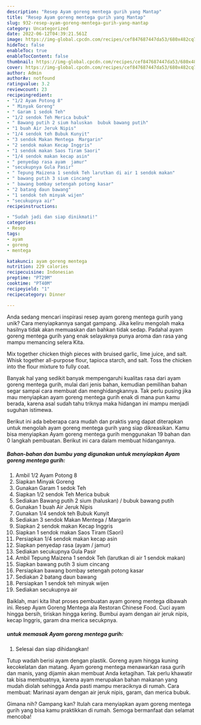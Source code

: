 ```yaml
---
description: "Resep Ayam goreng mentega gurih yang Mantap"
title: "Resep Ayam goreng mentega gurih yang Mantap"
slug: 932-resep-ayam-goreng-mentega-gurih-yang-mantap
category: Uncategorized
date: 2022-06-12T04:39:21.561Z
image: https://img-global.cpcdn.com/recipes/cef847687447da53/680x482cq70/ayam-goreng-mentega-gurih-foto-resep-utama.jpg
hideToc: false
enableToc: true
enableTocContent: false
thumbnail: https://img-global.cpcdn.com/recipes/cef847687447da53/680x482cq70/ayam-goreng-mentega-gurih-foto-resep-utama.jpg
cover: https://img-global.cpcdn.com/recipes/cef847687447da53/680x482cq70/ayam-goreng-mentega-gurih-foto-resep-utama.jpg
author: Admin
authorAv: notfound
ratingvalue: 3.2
reviewcount: 23
recipeingredient:
- "1/2 Ayam Potong 8"
- " Minyak Goreng"
- " Garam 1 sedok Teh"
- "1/2 sendok Teh Merica bubuk"
- " Bawang putih 2 sium haluskan  bubuk bawang putih"
- "1 buah Air Jeruk Nipis"
- "1/4 sendok teh Bubuk Kunyit"
- "3 sendok Makan Mentega  Margarin"
- "2 sendok makan Kecap Inggris"
- "1 sendok makan Saos Tiram Saori"
- "1/4 sendok makan kecap asin"
- " penyedap rasa ayam  jamur"
- "secukupnya Gula Pasir"
- " Tepung Maizena 1 sendok Teh larutkan di air 1 sendok makan"
- " bawang putih 3 sium cincang"
- " bawang bombay setengah potong kasar"
- "2 batang daun bawang"
- "1 sendok teh minyak wijen"
- "secukupnya air"
recipeinstructions:

- "Sudah jadi dan siap dinikmati!"
categories:
- Resep
tags:
- ayam
- goreng
- mentega

katakunci: ayam goreng mentega 
nutrition: 229 calories
recipecuisine: Indonesian
preptime: "PT29M"
cooktime: "PT40M"
recipeyield: "1"
recipecategory: Dinner

---
```





Anda sedang mencari inspirasi resep ayam goreng mentega gurih yang unik? Cara menyiapkannya sangat gampang. Jika keliru mengolah maka hasilnya tidak akan memuaskan dan bahkan tidak sedap. Padahal ayam goreng mentega gurih yang enak selayaknya punya aroma dan rasa yang mampu memancing selera Kita.





Mix together chicken thigh pieces with bruised garlic, lime juice, and salt. Whisk together all-purpose flour, tapioca starch, and salt. Toss the chicken into the flour mixture to fully coat.

Banyak hal yang sedikit banyak mempengaruhi kualitas rasa dari ayam goreng mentega gurih, mulai dari jenis bahan, kemudian pemilihan bahan segar sampai cara membuat dan menghidangkannya. Tak perlu pusing jika mau menyiapkan ayam goreng mentega gurih enak di mana pun kamu berada, karena asal sudah tahu triknya maka hidangan ini mampu menjadi suguhan istimewa.






Berikut ini ada beberapa cara mudah dan praktis yang dapat diterapkan untuk mengolah ayam goreng mentega gurih yang siap dikreasikan. Kamu bisa menyiapkan Ayam goreng mentega gurih menggunakan 19 bahan dan 0 langkah pembuatan. Berikut ini cara dalam membuat hidangannya.

<!--inarticleads1-->

##### Bahan-bahan dan bumbu yang digunakan untuk menyiapkan Ayam goreng mentega gurih:

1. Ambil 1/2 Ayam Potong 8
1. Siapkan  Minyak Goreng
1. Gunakan  Garam 1 sedok Teh
1. Siapkan 1/2 sendok Teh Merica bubuk
1. Sediakan  Bawang putih 2 sium (haluskan) / bubuk bawang putih
1. Gunakan 1 buah Air Jeruk Nipis
1. Gunakan 1/4 sendok teh Bubuk Kunyit
1. Sediakan 3 sendok Makan Mentega / Margarin
1. Siapkan 2 sendok makan Kecap Inggris
1. Siapkan 1 sendok makan Saos Tiram (Saori)
1. Persiapkan 1/4 sendok makan kecap asin
1. Siapkan  penyedap rasa (ayam / jamur)
1. Sediakan secukupnya Gula Pasir
1. Ambil  Tepung Maizena 1 sendok Teh (larutkan di air 1 sendok makan)
1. Siapkan  bawang putih 3 sium cincang
1. Persiapkan  bawang bombay setengah potong kasar
1. Sediakan 2 batang daun bawang
1. Persiapkan 1 sendok teh minyak wijen
1. Sediakan secukupnya air


Baiklah, mari kita lihat proses pembuatan ayam goreng mentega dibawah ini. Resep Ayam Goreng Mentega ala Restoran Chinese Food. Cuci ayam hingga bersih, tiriskan hingga kering. Bumbui ayam dengan air jeruk nipis, kecap Inggris, garam dna merica secukpnya. 

<!--inarticleads2-->

#####  untuk memasak Ayam goreng mentega gurih:


1. Selesai dan siap dihidangkan!

Tutup wadah berisi ayam dengan plastik. Goreng ayam hingga kuning kecokelatan dan matang. Ayam goreng mentega menawarkan rasa gurih dan manis, yang dijamin akan membuat Anda ketagihan. Tak perlu khawatir tak bisa membuatnya, karena ayam merupakan bahan makanan yang mudah diolah sehingga Anda pasti mampu meraciknya di rumah. Cara membuat: Marinasi ayam dengan air jeruk nipis, garam, dan merica bubuk. 

Gimana nih? Gampang kan? Itulah cara menyiapkan ayam goreng mentega gurih yang bisa kamu praktikkan di rumah. Semoga bermanfaat dan selamat mencoba!
